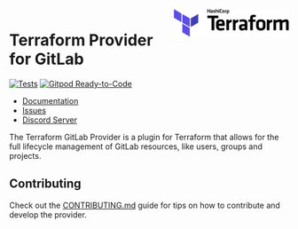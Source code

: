 <a href="https://terraform.io">
    <img src=".github/terraform_logo.svg" alt="Terraform logo" title="Terraform" align="right" height="50" />
</a>

# Terraform Provider for GitLab

[![Tests](https://github.com/gitlabhq/terraform-provider-gitlab/actions/workflows/push.yml/badge.svg)](https://github.com/gitlabhq/terraform-provider-gitlab/actions/workflows/push.yml)
[![Gitpod Ready-to-Code](https://img.shields.io/badge/Gitpod-Ready--to--Code-blue?logo=gitpod)](https://gitpod.io/from-referrer/)

- [Documentation](https://www.terraform.io/docs/providers/gitlab/index.html)
- [Issues](https://github.com/gitlabhq/terraform-provider-gitlab/issues)
- [Discord Server](https://discord.gg/CCc6Pe5EYy) 

The Terraform GitLab Provider is a plugin for Terraform that allows for the full lifecycle management of
GitLab resources, like users, groups and projects.

## Contributing

Check out the [CONTRIBUTING.md](/CONTRIBUTING.md) guide for tips on how to contribute and develop the provider.

